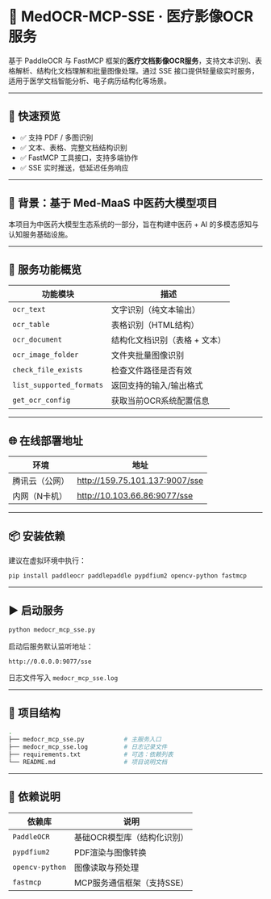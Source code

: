 # 🧾 MedOCR-MCP-SSE · 医疗影像OCR服务

基于 PaddleOCR 与 FastMCP 框架的**医疗文档影像OCR服务**，支持文本识别、表格解析、结构化文档理解和批量图像处理。通过 SSE 接口提供轻量级实时服务，适用于医学文档智能分析、电子病历结构化等场景。

---

## 🚀 快速预览

- ✅ 支持 PDF / 多图识别  
- ✅ 文本、表格、完整文档结构识别  
- ✅ FastMCP 工具接口，支持多端协作  
- ✅ SSE 实时推送，低延迟任务响应  

---

## 🧠 背景：基于 Med-MaaS 中医药大模型项目

本项目为中医药大模型生态系统的一部分，旨在构建中医药 + AI 的多模态感知与认知服务基础设施。

---

## 🧩 服务功能概览

| 功能模块             | 描述                           |
|----------------------|--------------------------------|
| `ocr_text`           | 文字识别（纯文本输出）         |
| `ocr_table`          | 表格识别（HTML结构）           |
| `ocr_document`       | 结构化文档识别（表格 + 文本）    |
| `ocr_image_folder`   | 文件夹批量图像识别              |
| `check_file_exists`  | 检查文件路径是否有效           |
| `list_supported_formats` | 返回支持的输入/输出格式  |
| `get_ocr_config`     | 获取当前OCR系统配置信息        |

---

## 🌐 在线部署地址

| 环境         | 地址                                       |
|--------------|--------------------------------------------|
| 腾讯云（公网） | http://159.75.101.137:9007/sse              |
| 内网（N卡机） | http://10.103.66.86:9077/sse                |

---

## 📦 安装依赖

建议在虚拟环境中执行：

```bash
pip install paddleocr paddlepaddle pypdfium2 opencv-python fastmcp
```

---

## ▶️ 启动服务

```bash
python medocr_mcp_sse.py
```

启动后服务默认监听地址：

```
http://0.0.0.0:9077/sse
```

日志文件写入 `medocr_mcp_sse.log`

---

## 📁 项目结构

```bash
.
├── medocr_mcp_sse.py           # 主服务入口
├── medocr_mcp_sse.log          # 日志记录文件
├── requirements.txt            # 可选：依赖列表
└── README.md                   # 项目说明文档
```

---

## 📌 依赖说明

| 依赖库       | 说明                           |
|--------------|--------------------------------|
| `PaddleOCR`  | 基础OCR模型库（结构化识别）    |
| `pypdfium2`  | PDF渲染与图像转换               |
| `opencv-python` | 图像读取与预处理           |
| `fastmcp`    | MCP服务通信框架（支持SSE）     |
